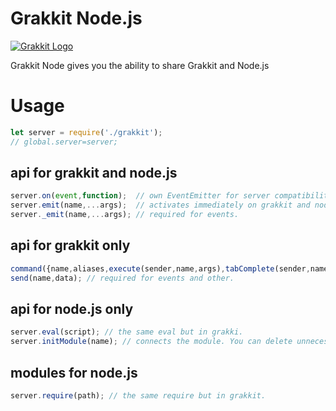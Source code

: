 # Grakkit Node.js
[![Grakkit Logo](https://raw.githubusercontent.com/grakkit/grakkit/master/logo.png)](https://github.com/grakkit/grakkit)

Grakkit Node gives you the ability to share Grakkit and Node.js
# Usage
```js
let server = require('./grakkit');
// global.server=server;
```

## api for grakkit and node.js
```js
server.on(event,function);  // own EventEmitter for server compatibility.
server.emit(name,...args);  // activates immediately on grakkit and node.js. no matter where it was launched.
server._emit(name,...args); // required for events.
```

## api for grakkit only
```js
command({name,aliases,execute(sender,name,args),tabComplete(sender,name,args)}); // adds command to server.
send(name,data); // required for events and other.
```

## api for node.js only
```js
server.eval(script); // the same eval but in grakki.
server.initModule(name); // connects the module. You can delete unnecessary modules.
```

## modules for node.js
```js
server.require(path); // the same require but in grakkit.
```
